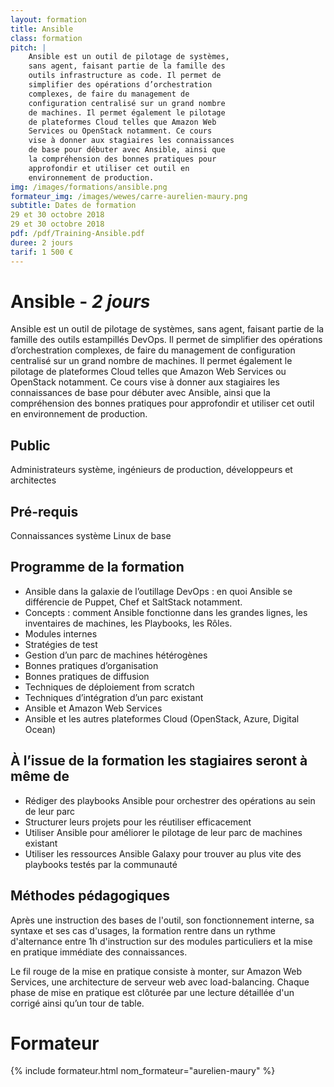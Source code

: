 ```yaml
---
layout: formation
title: Ansible
class: formation
pitch: |
    Ansible est un outil de pilotage de systèmes,
    sans agent, faisant partie de la famille des
    outils infrastructure as code. Il permet de
    simplifier des opérations d’orchestration
    complexes, de faire du management de
    configuration centralisé sur un grand nombre
    de machines. Il permet également le pilotage
    de plateformes Cloud telles que Amazon Web
    Services ou OpenStack notamment. Ce cours
    vise à donner aux stagiaires les connaissances
    de base pour débuter avec Ansible, ainsi que
    la compréhension des bonnes pratiques pour
    approfondir et utiliser cet outil en
    environnement de production.
img: /images/formations/ansible.png
formateur_img: /images/wewes/carre-aurelien-maury.png
subtitle: Dates de formation
29 et 30 octobre 2018
29 et 30 octobre 2018
pdf: /pdf/Training-Ansible.pdf
duree: 2 jours
tarif: 1 500 €
---
```


# Ansible - *2 jours*

Ansible est un outil de pilotage de systèmes, sans agent, faisant partie de la famille des outils estampillés DevOps. Il permet de simplifier des opérations d’orchestration complexes, de faire du management de configuration centralisé sur un grand nombre de machines. Il permet également le pilotage de plateformes Cloud telles que Amazon Web Services ou OpenStack notamment. Ce cours vise à donner aux stagiaires les connaissances de base pour débuter avec Ansible, ainsi que la compréhension des bonnes pratiques pour approfondir et utiliser cet outil en environnement de production.

## Public

Administrateurs système, ingénieurs de production, développeurs et architectes

## Pré-requis

Connaissances système Linux de base

## Programme de la formation

* Ansible dans la galaxie de l’outillage DevOps : en quoi Ansible se différencie de Puppet, Chef et SaltStack notamment.
* Concepts : comment Ansible fonctionne dans les grandes lignes, les inventaires de machines, les Playbooks, les Rôles.
* Modules internes
* Stratégies de test
* Gestion d’un parc de machines hétérogènes
* Bonnes pratiques d’organisation
* Bonnes pratiques de diffusion
* Techniques de déploiement from scratch
* Techniques d’intégration d’un parc existant
* Ansible et Amazon Web Services
* Ansible et les autres plateformes Cloud (OpenStack, Azure, Digital Ocean)

## À l’issue de la formation les stagiaires seront à même de

* Rédiger des playbooks Ansible pour orchestrer des opérations au sein de leur parc
* Structurer leurs projets pour les réutiliser efficacement
* Utiliser Ansible pour améliorer le pilotage de leur parc de machines existant
* Utiliser les ressources Ansible Galaxy pour trouver au plus vite des playbooks testés par la communauté

## Méthodes pédagogiques

Après une instruction des bases de l'outil, son fonctionnement interne, sa
syntaxe et ses cas d'usages, la formation rentre dans un rythme d'alternance
entre 1h d'instruction sur des modules particuliers et la mise en pratique
immédiate des connaissances.

Le fil rouge de la mise en pratique consiste à monter, sur Amazon Web
Services, une architecture de serveur web avec load-balancing. Chaque phase
de mise en pratique est clôturée par une lecture détaillée d'un corrigé ainsi
qu’un tour de table.

# Formateur

{% include formateur.html nom_formateur="aurelien-maury" %}
